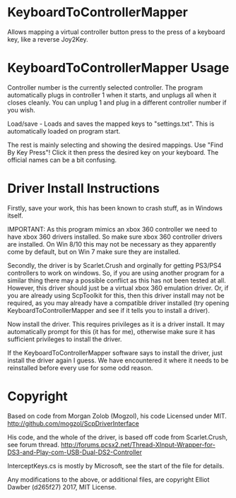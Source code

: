 # KeyboardToControllerMapper
Allows mapping a virtual controller button press to the press of a keyboard key, like a reverse Joy2Key.

# KeyboardToControllerMapper Usage
Controller number is the currently selected controller.
The program automatically plugs in controller 1 when it starts, and unplugs all when it closes cleanly.
You can unplug 1 and plug in a different controller number if you wish.

Load/save - Loads and saves the mapped keys to "settings.txt".
This is automatically loaded on program start.

The rest is mainly selecting and showing the desired mappings.
Use "Find By Key Press"! Click it then press the desired key on your keyboard.
The official names can be a bit confusing.

# Driver Install Instructions
Firstly, save your work, this has been known to crash stuff, as in Windows itself.

IMPORTANT:
As this program mimics an xbox 360 controller we need to have xbox 360 drivers installed.
So make sure xbox 360 controller drivers are installed.
On Win 8/10 this may not be necessary as they apparently come by default, but on Win 7 make sure they are installed.

Secondly, the driver is by Scarlet.Crush and orginally for getting PS3/PS4 controllers to work on windows.
So, if you are using another program for a similar thing there may a possible conflict as this has not been tested at all.
However, this driver should just be a virtual xbox 360 emulation driver.
Or, if you are already using ScpToolkit for this, then this driver install may not be required, as you may already have a compatible driver installed (try opening KeyboardToControllerMapper and see if it tells you to install a driver).

Now install the driver. This requires privileges as it is a driver install. It may automatically prompt for this (it has for me), otherwise make sure it has sufficient privileges to install the driver.

If the KeyboardToControllerMapper software says to install the driver, just install the driver again I guess.
We have encountered it where it needs to be reinstalled before every use for some odd reason.

# Copyright
Based on code from Morgan Zolob (Mogzol), his code Licensed under MIT. 
  http://github.com/mogzol/ScpDriverInterface
  
His code, and the whole of the driver, is based off code from Scarlet.Crush, see forum thread.
  http://forums.pcsx2.net/Thread-XInput-Wrapper-for-DS3-and-Play-com-USB-Dual-DS2-Controller
  
InterceptKeys.cs is mostly by Microsoft, see the start of the file for details.

Any modifications to the above, or additional files, are copyright Elliot Dawber (d265f27) 2017, MIT License.
